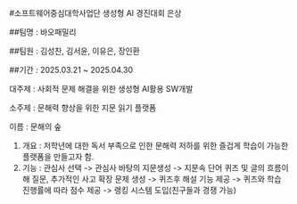 #소프트웨어중심대학사업단 생성형 AI 경진대회   은상

##팀명 : 바오패밀리

##팀원 : 김성찬, 김서윤, 이유은, 장인환

##기간 : 2025.03.21 ~ 2025.04.30


대주제 : 사회적 문제 해결을 위한 생성형 AI활용 SW개발

소주제 : 문해력 향상을 위한 지문 읽기 플랫폼

이름 : 문해의 숲


1. 개요 : 저학년에 대한 독서 부족으로 인한 문해력 저하를 위한 즐겁게 학습이 가능한 플랫폼을 만들고자 함.
2. 기능 : 관심사 선택 -> 관심사 바탕의 지문생성 -> 지문속 단어 퀴즈 및 글의 흐름이해 질문, 추가적인 사고 확장 문제 생성 -> 퀴즈후 해설 기능 제공 -> 퀴즈와 학습 진행률에 따라 점수 제공 -> 랭킹 시스템 도입(친구들과 경쟁 가능)
